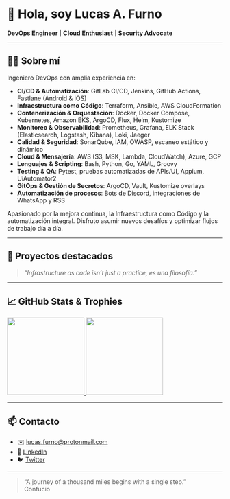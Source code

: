 # 👋 Hola, soy Lucas A. Furno

**DevOps Engineer** | **Cloud Enthusiast** | **Security Advocate**

---

## 🧑‍💻 Sobre mí

Ingeniero DevOps con amplia experiencia en:

- **CI/CD & Automatización**: GitLab CI/CD, Jenkins, GitHub Actions, Fastlane (Android & iOS)  
- **Infraestructura como Código**: Terraform, Ansible, AWS CloudFormation  
- **Contenerización & Orquestación**: Docker, Docker Compose, Kubernetes, Amazon EKS, ArgoCD, Flux, Helm, Kustomize  
- **Monitoreo & Observabilidad**: Prometheus, Grafana, ELK Stack (Elasticsearch, Logstash, Kibana), Loki, Jaeger  
- **Calidad & Seguridad**: SonarQube, IAM, OWASP, escaneo estático y dinámico  
- **Cloud & Mensajería**: AWS (S3, MSK, Lambda, CloudWatch), Azure, GCP  
- **Lenguajes & Scripting**: Bash, Python, Go, YAML, Groovy  
- **Testing & QA**: Pytest, pruebas automatizadas de APIs/UI, Appium, UiAutomator2  
- **GitOps & Gestión de Secretos**: ArgoCD, Vault, Kustomize overlays  
- **Automatización de procesos**: Bots de Discord, integraciones de WhatsApp y RSS  

Apasionado por la mejora continua, la Infraestructura como Código y la automatización integral. Disfruto asumir nuevos desafíos y optimizar flujos de trabajo día a día.

---

## 🚀 Proyectos destacados

> _“Infrastructure as code isn’t just a practice, es una filosofía.”_

---

## 📈 GitHub Stats & Trophies

<a href="https://github.com/LucasAFurno">
  <img height="180em"
       src="https://github-readme-stats.vercel.app/api?username=LucasAFurno&theme=highcontrast&show_icons=true&count_private=true" />
</a>
<a href="https://github.com/ryo-ma/github-profile-trophy">
  <img height="180em"
       src="https://github-profile-trophy.vercel.app/?username=LucasAFurno&theme=onedark&no-frame=true&column=7" />
</a>

---

## 📫 Contacto

- ✉️  lucas.furno@protonmail.com  
- 🔗  [LinkedIn](https://linkedin.com/in/LucasAFurno)  
- 🐦  [Twitter](https://twitter.com/LucasAFurno)  

---

> “A journey of a thousand miles begins with a single step.”  
> Confucio

